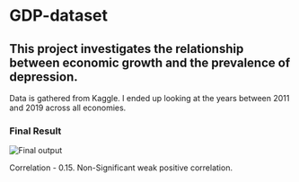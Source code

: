 # GDP-dataset

## This project investigates the relationship between economic growth and the prevalence of depression.

Data is gathered from Kaggle. I ended up looking at the years between 2011 and 2019 across all economies.

### Final Result
![Final output](https://github.com/MamduhKod/GDP-dataset/assets/139044017/03567674-cd47-43a8-a71c-0f32452f1697)

Correlation - 0.15. Non-Significant weak positive correlation.

